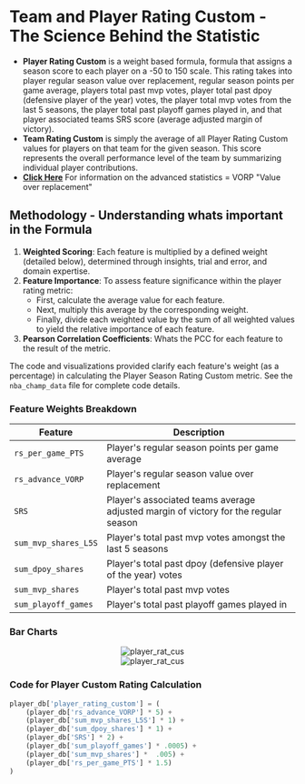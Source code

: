 # Team and Player Rating Custom - The Science Behind the Statistic

- **Player Rating Custom** is a weight based formula, formula that assigns a season score to each player on a -50 to 150 scale. This rating takes into player regular season value over replacement, regular season points per game average, players total past mvp votes, player total past dpoy (defensive player of the year) votes, the player total mvp votes from the last 5 seasons, the player total past playoff games played in, and that player associated teams SRS score (average adjusted margin of victory).
- **Team Rating Custom** is simply the average of all Player Rating Custom values for players on that team for the given season. This score represents the overall performance level of the team by summarizing individual player contributions.
- [**Click Here**](https://www.basketball-reference.com/about/glossary.html) For information on the advanced statistics = VORP "Value over replacement"
   
## Methodology - Understanding whats important in the Formula

1. **Weighted Scoring**: Each feature is multiplied by a defined weight (detailed below), determined through insights, trial and error, and domain expertise.
2. **Feature Importance**: To assess feature significance within the player rating metric:
   - First, calculate the average value for each feature.
   - Next, multiply this average by the corresponding weight.
   - Finally, divide each weighted value by the sum of all weighted values to yield the relative importance of each feature.
3. **Pearson Correlation Coefficients**: Whats the PCC for each feature to the result of the metric.

The code and visualizations provided clarify each feature's weight (as a percentage) in calculating the Player Season Rating Custom metric. See the `nba_champ_data` file for complete code details.

### Feature Weights Breakdown

| Feature                           | Description                                                                                      
|-----------------------------------|---------------------------------------------------------------------------------------------------
| `rs_per_game_PTS`                               | Player's regular season points per game average                                                         
| `rs_advance_VORP`                         | Player's regular season value over replacement                                                     
| `SRS`        | Player's associated teams average adjusted margin of victory for the regular season                              
| `sum_mvp_shares_L5S`                         | Player's total past mvp votes amongst the last 5 seasons                                                       
| `sum_dpoy_shares`        | Player's total past dpoy (defensive player of the year) votes                             
| `sum_mvp_shares`                         | Player's total past mvp votes                                                      
| `sum_playoff_games`        | Player's total past playoff games played in                             

### Bar Charts

<div align="center">
  <img src="https://github.com/user-attachments/assets/262d423d-7b4d-461d-a2f7-f7544f28020b" alt="player_rat_cus">
</div>

<div align="center">
  <img src="https://github.com/user-attachments/assets/ecc1d909-9a09-40a0-83be-625a6749fce7" alt="player_rat_cus">
</div>

### Code for Player Custom Rating Calculation

```python
player_db['player_rating_custom'] = (
    (player_db['rs_advance_VORP'] * 5) +
    (player_db['sum_mvp_shares_L5S'] * 1) +
    (player_db['sum_dpoy_shares'] * 1) +
    (player_db['SRS'] * 2) +
    (player_db['sum_playoff_games'] * .0005) +
    (player_db['sum_mvp_shares'] *  .005) +
    (player_db['rs_per_game_PTS'] * 1.5)
)
```
